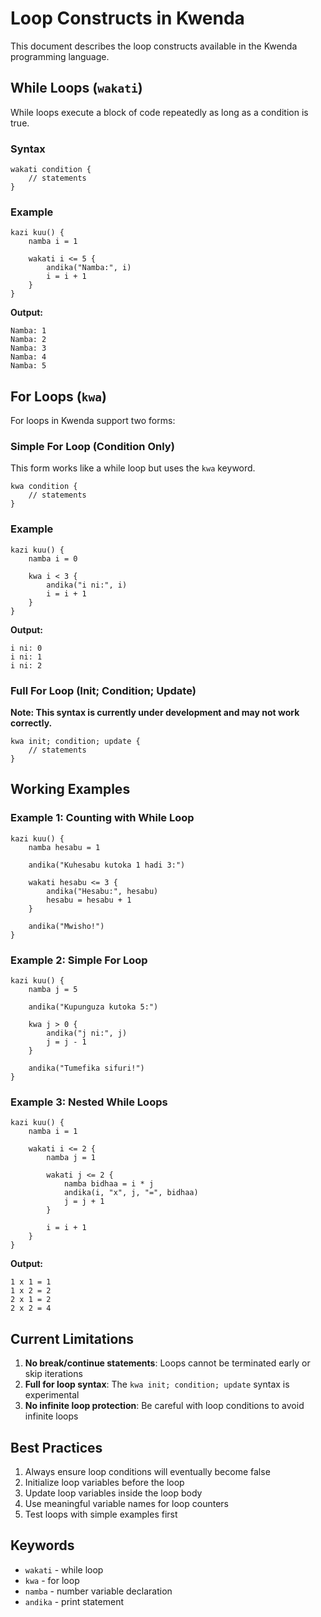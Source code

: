 # Loop Constructs in Kwenda

This document describes the loop constructs available in the Kwenda programming language.

## While Loops (`wakati`)

While loops execute a block of code repeatedly as long as a condition is true.

### Syntax
```swahili
wakati condition {
    // statements
}
```

### Example
```swahili
kazi kuu() {
    namba i = 1
    
    wakati i <= 5 {
        andika("Namba:", i)
        i = i + 1
    }
}
```

**Output:**
```
Namba: 1
Namba: 2
Namba: 3
Namba: 4
Namba: 5
```

## For Loops (`kwa`)

For loops in Kwenda support two forms:

### Simple For Loop (Condition Only)
This form works like a while loop but uses the `kwa` keyword.

```swahili
kwa condition {
    // statements
}
```

### Example
```swahili
kazi kuu() {
    namba i = 0
    
    kwa i < 3 {
        andika("i ni:", i)
        i = i + 1
    }
}
```

**Output:**
```
i ni: 0
i ni: 1
i ni: 2
```

### Full For Loop (Init; Condition; Update)
**Note: This syntax is currently under development and may not work correctly.**

```swahili
kwa init; condition; update {
    // statements
}
```

## Working Examples

### Example 1: Counting with While Loop
```swahili
kazi kuu() {
    namba hesabu = 1
    
    andika("Kuhesabu kutoka 1 hadi 3:")
    
    wakati hesabu <= 3 {
        andika("Hesabu:", hesabu)
        hesabu = hesabu + 1
    }
    
    andika("Mwisho!")
}
```

### Example 2: Simple For Loop
```swahili
kazi kuu() {
    namba j = 5
    
    andika("Kupunguza kutoka 5:")
    
    kwa j > 0 {
        andika("j ni:", j)
        j = j - 1
    }
    
    andika("Tumefika sifuri!")
}
```

### Example 3: Nested While Loops
```swahili
kazi kuu() {
    namba i = 1
    
    wakati i <= 2 {
        namba j = 1
        
        wakati j <= 2 {
            namba bidhaa = i * j
            andika(i, "x", j, "=", bidhaa)
            j = j + 1
        }
        
        i = i + 1
    }
}
```

**Output:**
```
1 x 1 = 1
1 x 2 = 2
2 x 1 = 2
2 x 2 = 4
```

## Current Limitations

1. **No break/continue statements**: Loops cannot be terminated early or skip iterations
2. **Full for loop syntax**: The `kwa init; condition; update` syntax is experimental
3. **No infinite loop protection**: Be careful with loop conditions to avoid infinite loops

## Best Practices

1. Always ensure loop conditions will eventually become false
2. Initialize loop variables before the loop
3. Update loop variables inside the loop body
4. Use meaningful variable names for loop counters
5. Test loops with simple examples first

## Keywords

- `wakati` - while loop
- `kwa` - for loop
- `namba` - number variable declaration
- `andika` - print statement
